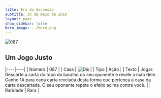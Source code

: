 ```yaml
---
title: Era da Ascensão
subtitle: 30 de maio de 2019
layout: page
show_sidebar: false
hero_image: ../hero.png
---
```


![087](https://cdn.keyforgegame.com/media/card_front/pt/435_087_WHC3943JXVGC_pt.png)

## Um Jogo Justo

|----|----|
| Número | 087 |
| Casa | ![Dis](https://archonarcana.com/images/thumb/e/e8/Dis.png/22px-Dis.png "Dis") |
| Tipo | Ação |
| Texto | Jogar: Descarte a carta do topo do baralho do seu oponente e revele a mão dele. Ganhe 1A para cada carta revelada desta forma que pertença à casa da  carta descartada. O seu oponente  repete o efeito acima contra você. |
| Raridade | Rara |
